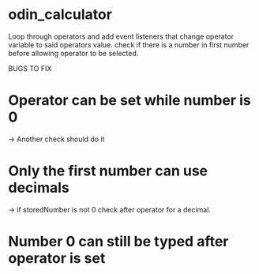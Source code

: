 # odin_calculator

Loop through operators and add event listeners that change
operator variable to said operators value.
check if there is a number in first number before allowing operator to be selected.


BUGS TO FIX
# Operator can be set while number is 0
 -> Another check should do it

# Only the first number can use decimals
 -> if storedNumber is not 0 check after operator for a decimal.

# Number 0 can still be typed after operator is set